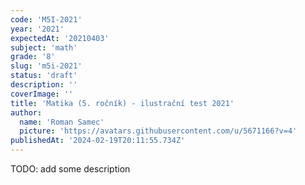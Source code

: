 ```yaml
---
code: 'M5I-2021'
year: '2021'
expectedAt: '20210403'
subject: 'math'
grade: '8'
slug: 'm5i-2021'
status: 'draft'
description: ''
coverImage: ''
title: 'Matika (5. ročník) - ilustrační test 2021'
author:
  name: 'Roman Samec'
  picture: 'https://avatars.githubusercontent.com/u/5671166?v=4'
publishedAt: '2024-02-19T20:11:55.734Z'
---
```


TODO: add some description